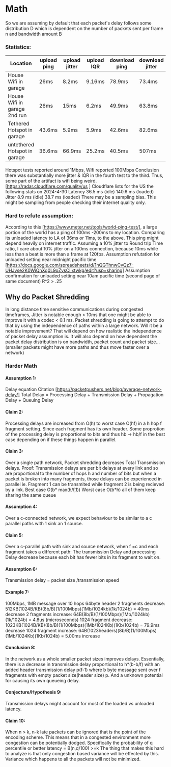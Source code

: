 # Math
So we are assuming by default that each packet's delay follows some distribution D which is dependent
on the number of packets sent per frame n and bandwidth amount B

### Statistics:
|Location | upload ping | upload jitter | upload IQR | download ping | download jitter | download IQR | Notes |
| -- | -- | -- | -- | -- | -- | -- | -- |
| House Wifi in garage | 26ms | 8.2ms | 9.16ms | 78.9ms | 73.4ms | 52.3ms | no download |
| House Wifi in garage 2nd run| 26ms | 15ms | 6.2ms | 49.9ms | 63.8ms | 53.6ms | see csv |
| Tethered Hotspot in garage | 43.6ms | 5.9ms| 5.9ms | 42.6ms | 82.6ms | 3.6ms | see csv  |
| untethered Hotspot in garage | 36.6ms | 66.9ms | 25.2ms |40.5ms | 507ms| 14.6ms| see csv |

Hotspot tests reported around 1Mbps, Wifi reported 100Mbps 
Conclusion there was substantially more jitter & IQR in the fourth test to the third.
Thus, some part of the artifact is wifi being weird.
[https://radar.cloudflare.com/quality/us ]
Cloudflare lists for the US the following stats on 2024-4-30
Latency
36.5 ms (idle)
140.6 ms (loaded)
Jitter
8.9 ms (idle)
38.7 ms (loaded)
There may be a sampling bias. This might be sampling from people checking their internet quality only.
### Hard to refute assumption:
According to this [https://www.meter.net/tools/world-ping-test/], a large portion of the world has a ping of 100ms -200ms to my location. Comparing its unloaded latency to LA of 36ms or 11ms, to the above. This ping might depend heavily on internet traffic.
Assuming a 10% jitter to Round trip Time ratio, I care about 10% jitter on a 100ms connection, because 10ms while less than a beat is more than a frame at 120fps.
Assumption refutation for unloaded setting near midnight pacific time [https://docs.google.com/spreadsheets/d/1hQGThnwCvQz7-UHJyse2K0WiQhXg0L9oZysCIixtwkg/edit?usp=sharing]
Assumption confirmation for unloaded setting near 10am pacific time (second page of same document) R^2 > .25

## Why do Packet Shredding

In long distance time sensitive communications during congested timeframes, Jitter is notable enough > 10ms that one might be able to improve it with a codec < 0.1 ms. 
Packet shredding is going to attempt to do that by using the independence of paths within a large network.
Will it be a notable improvement? 
That will depend on how realistic the independence of packet delay assumption is.
It will also depend on how dependent the packet delay distribution is on bandwidth, packet count and packet size...
(smaller packets might have more paths and thus move faster over a network)
### Harder Math
#### Assumption 1:
Delay equation Citation [https://packetpushers.net/blog/average-network-delay/]
Total Delay = Processing Delay + Transmission Delay + Propagation Delay + Queuing Delay
#### Claim 2:
Processing delays are increased from O(h) to worst case O(hf) in a h hop f fragment setting.
Since each fragment has its own header. Some proprotion of the processing delay is proportional to bits and thus hb -> hb/f in the best case depending on if these things happen in parallel.
#### Claim 3:
Over a single path network, Packet shredding decreases Total Transmission delays.
Proof: Transmission delays are per bit delays at every link and so are proportional to the number of hops h  and number of bits but when a packet is broken into many fragments, those delays can be experienced in parallel ie. Fragment 1 can be transmited while fragment 2 is being recieved by a link. 
Best case O(b* max(h/f,1))
Worst case O(b*h) all of them keep sharing the same queue
#### Assumption 4:
Over a c-connected network, we expect behaviour to be similar to a c parallel paths with 1 sink an 1 source.
#### Claim 5:
Over a c-parallel path with sink and source network, when f =c and each fragment takes a different path:
The transmission Delay and processing Delay decrease because each bit has fewer bits in its fragment to wait on.
#### Assumption 6:
Transmission delay = packet size /transmission speed
#### Example 7:
100Mbps, 1MB message over 10 hops  64byte header
2 fragments decrease: 512KB(1024B/KB)(8b/B)(1/100Mbps)(1Mb/1024kb)(1k/1024b) = 40ms decrease
2 fragments increase: 64B(8b/B)(1/100Mbps)(1Mb/1024kb)(1k/1024b) = 4.8us (microseconds)
1024 fragment decrease: 1023KB(1024B/KB)(8b/B)(1/100Mbps)(1Mb/1024Kb)(1Kb/1024b) = 79.9ms decrease
1024 fragment increase: 64B(1023headers)(8b/B)(1/100Mbps)(1Mb/1024Kb)(1Kb/1024b) = 5.00ms increase
#### Conclusion 8:
In the network as a whole smaller packet sizes improves delays.
Essentially, there is a decrease in transmission delay proportional to h*(b-b/f) with an added header transmission delay p(f-1) where b byte message sent over f fragments with empty packet size(header size) p. And a unknown potential for causing its own queueing delay.
#### Conjecture/Hypothesis 9:
Transmission delays might account for most of the loaded vs unloaded latency.
#### Claim 10:
When n > k,  n-k late packets can be ignored that is the point of the encoding scheme.
This means that in a congested environment more congestion can be potentially dodged.
Specifically the probability of q percentile or better latency = B(n,q/100) >=k
The thing that makes this hard to analyze is that only congestion based variance will be effected by this.
Variance which happens to all the packets will not be minimized.
